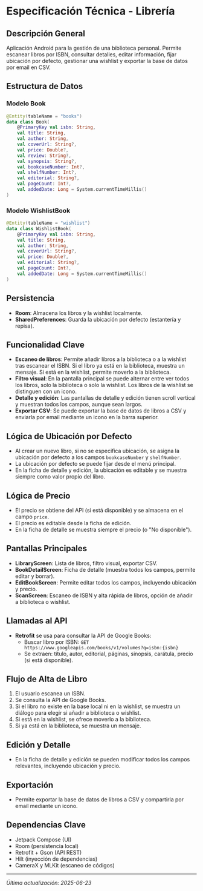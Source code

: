 # Especificación Técnica - Librería

## Descripción General
Aplicación Android para la gestión de una biblioteca personal. Permite escanear libros por ISBN, consultar detalles, editar información, fijar ubicación por defecto, gestionar una wishlist y exportar la base de datos por email en CSV.

## Estructura de Datos

### Modelo Book
```kotlin
@Entity(tableName = "books")
data class Book(
    @PrimaryKey val isbn: String,
    val title: String,
    val author: String,
    val coverUrl: String?,
    val price: Double?,
    val review: String?,
    val synopsis: String?,
    val bookcaseNumber: Int?,
    val shelfNumber: Int?,
    val editorial: String?,
    val pageCount: Int?,
    val addedDate: Long = System.currentTimeMillis()
)
```

### Modelo WishlistBook
```kotlin
@Entity(tableName = "wishlist")
data class WishlistBook(
    @PrimaryKey val isbn: String,
    val title: String,
    val author: String,
    val coverUrl: String?,
    val price: Double?,
    val editorial: String?,
    val pageCount: Int?,
    val addedDate: Long = System.currentTimeMillis()
)
```

## Persistencia
- **Room**: Almacena los libros y la wishlist localmente.
- **SharedPreferences**: Guarda la ubicación por defecto (estantería y repisa).

## Funcionalidad Clave
- **Escaneo de libros**: Permite añadir libros a la biblioteca o a la wishlist tras escanear el ISBN. Si el libro ya está en la biblioteca, muestra un mensaje. Si está en la wishlist, permite moverlo a la biblioteca.
- **Filtro visual**: En la pantalla principal se puede alternar entre ver todos los libros, solo la biblioteca o solo la wishlist. Los libros de la wishlist se distinguen con un icono.
- **Detalle y edición**: Las pantallas de detalle y edición tienen scroll vertical y muestran todos los campos, aunque sean largos.
- **Exportar CSV**: Se puede exportar la base de datos de libros a CSV y enviarla por email mediante un icono en la barra superior.

## Lógica de Ubicación por Defecto
- Al crear un nuevo libro, si no se especifica ubicación, se asigna la ubicación por defecto a los campos `bookcaseNumber` y `shelfNumber`.
- La ubicación por defecto se puede fijar desde el menú principal.
- En la ficha de detalle y edición, la ubicación es editable y se muestra siempre como valor propio del libro.

## Lógica de Precio
- El precio se obtiene del API (si está disponible) y se almacena en el campo `price`.
- El precio es editable desde la ficha de edición.
- En la ficha de detalle se muestra siempre el precio (o "No disponible").

## Pantallas Principales
- **LibraryScreen**: Lista de libros, filtro visual, exportar CSV.
- **BookDetailScreen**: Ficha de detalle (muestra todos los campos, permite editar y borrar).
- **EditBookScreen**: Permite editar todos los campos, incluyendo ubicación y precio.
- **ScanScreen**: Escaneo de ISBN y alta rápida de libros, opción de añadir a biblioteca o wishlist.

## Llamadas al API
- **Retrofit** se usa para consultar la API de Google Books:
    - Buscar libro por ISBN: `GET https://www.googleapis.com/books/v1/volumes?q=isbn:{isbn}`
    - Se extraen: título, autor, editorial, páginas, sinopsis, carátula, precio (si está disponible).

## Flujo de Alta de Libro
1. El usuario escanea un ISBN.
2. Se consulta la API de Google Books.
3. Si el libro no existe en la base local ni en la wishlist, se muestra un diálogo para elegir si añadir a biblioteca o wishlist.
4. Si está en la wishlist, se ofrece moverlo a la biblioteca.
5. Si ya está en la biblioteca, se muestra un mensaje.

## Edición y Detalle
- En la ficha de detalle y edición se pueden modificar todos los campos relevantes, incluyendo ubicación y precio.

## Exportación
- Permite exportar la base de datos de libros a CSV y compartirla por email mediante un icono.

## Dependencias Clave
- Jetpack Compose (UI)
- Room (persistencia local)
- Retrofit + Gson (API REST)
- Hilt (inyección de dependencias)
- CameraX y MLKit (escaneo de códigos)

---

*Última actualización: 2025-06-23*
